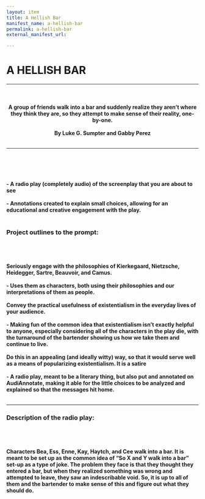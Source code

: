```yaml
---
layout: item
title: A Hellish Bar
manifest_name: a-hellish-bar
permalink: a-hellish-bar
external_manifest_url: 

---
```

<!-- Add an essay or interpretive material below this line,
using HTML or markdown.  Do not modify this file above this line -->
<b><h1>A HELLISH BAR</h1></b>
<hr>
<br>
<h4><center>A group of friends walk into a bar and suddenly realize they aren’t where they think they are, so they attempt to make sense of their reality, one-by-one. 
<br>
  <br>
  By Luke G. Sumpter and Gabby Perez</center>
  <br>
  <hr>
  <br>
 <b><h3The project:</h3></b>
  <br>
  <br>
<h4>-  A radio play (completely audio) of the screenplay that you are about to see
  <br>
  <br>
-  Annotations created to explain small choices, allowing for an educational and creative engagement with the play. 
<br>
  <br>
  <b><h3>Project outlines to the prompt:</h3></b>
  <br>
  <br>
<h4>Seriously engage with the philosophies of Kierkegaard, Nietzsche, Heidegger, Sartre, Beauvoir, and Camus. 
  <br>
  <br>
-  Uses them as characters, both using their philosophies and our interpretations of them as people.
  <br>
  <br>
Convey the practical usefulness of existentialism in the everyday lives of your audience.
  <br>
  <br>
-  Making fun of the common idea that existentialism isn’t exactly helpful to anyone, especially considering all of the characters in the play die, with the turnaround of the bartender showing us how we take them and continue to live. 
  <br>
  <br>
  Do this in an appealing (and ideally witty) way, so that it would serve well as a means of popularizing existentialism.
It is a satire
  <br>
  <br>
-  A radio play, meant to be a literary thing, but also put and annotated on AudiAnnotate, making it able for the little choices to be analyzed and explained so that the messages hit home. 
<br>
  <br>
  <hr>
  <b><h3>Description of the radio play:</h3></b>
  <br>
  <br>
<h4>Characters Bea, Ess, Enne, Kay, Haytch, and Cee walk into a bar. It is meant to be set up as the common idea of “So X and Y walk into a bar” set-up as a type of joke. The problem they face is that they thought they entered a bar, but when they realized something was wrong and attempted to leave, they saw an indescribable void. So, it is up to all of them and the bartender to make sense of this and figure out what they should do. 
